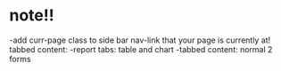 # note!!
-add curr-page class to side bar nav-link that your page is currently at!
tabbed content:
-report tabs: table and chart
-tabbed content: normal 2 forms
